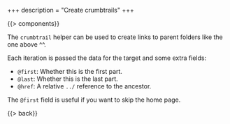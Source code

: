 +++
description = "Create crumbtrails"
+++

{{> components}}

The `crumbtrail` helper can be used to create links to parent folders like the one above ^^.

Each iteration is passed the data for the target and some extra fields:

* `@first`: Whether this is the first part.
* `@last`: Whether this is the last part.
* `@href`: A relative `../` reference to the ancestor.

The `@first` field is useful if you want to skip the home page.

{{> back}}
